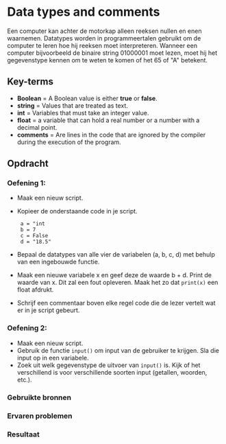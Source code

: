 # Data types and comments
Een computer kan achter de motorkap alleen reeksen nullen en enen waarnemen. Datatypes worden in programmeertalen gebruikt om de computer te leren hoe hij reeksen moet interpreteren.
Wanneer een computer bijvoorbeeld de binaire string 01000001 moet lezen, moet hij het gegevenstype kennen om te weten te komen of het 65 of "A" betekent.


## Key-terms
- **Boolean** = A Boolean value is either **true** or **false**.
- **string** = Values that are treated as text.
- **int** = Variables that must take an integer value.
- **float** = a variable that can hold a real number or a number with a decimal point.
- **comments** = Are  lines in the code that are ignored by the compiler during the execution of the program.
## Opdracht

### Oefening 1:
- Maak een nieuw script.
- Kopieer de onderstaande code in je script.

       a = "int
       b = 7
       c = False
       d = "18.5"
- Bepaal de datatypes van alle vier de variabelen (a, b, c, d) met behulp van een ingebouwde functie.
- Maak een nieuwe variabele x en geef deze de waarde b + d. Print de waarde van x. Dit zal een fout opleveren. Maak het zo dat ```print(x)``` een float afdrukt.
- Schrijf een commentaar boven elke regel code die de lezer vertelt wat er in je script gebeurt.

### Oefening 2:
- Maak een nieuw script.
- Gebruik de functie ```input()``` om input van de gebruiker te krijgen. Sla die input op in een variabele.
- Zoek uit welk gegevenstype de uitvoer van ```input()``` is. Kijk of het verschillend is voor verschillende soorten input (getallen, woorden, etc.).

### Gebruikte bronnen

### Ervaren problemen

### Resultaat
